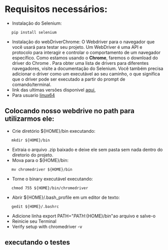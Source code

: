 # Requisitos necessários:  
- Instalação do Selenium:  
```
   pip install selenium
```  
- Instalação do webDriverChrome:
O Webdriver para o navegador que você usará para testar seu projeto. Um WebDriver é uma API e protocolo para interagir e controlar o comportamento de um navegador específico. Como estamos usando o __Chrome__, faremos o download do driver do Chrome . Para obter uma lista de drivers para diferentes navegadores, visite a documentação do Selenium. Você também precisa adicionar o driver como um executável ao seu caminho, o que significa que o driver pode ser executado a partir do prompt de comando/terminal.
- link das ultimas versões disponivel [aqui](https://sites.google.com/chromium.org/driver/), 
- Para usuario [linux64](https://chromedriver.storage.googleapis.com/index.html?path=94.0.4606.41/)  
## Colocando nosso webdrive no path para utilizarmos ele: 
- Crie diretório ${HOME}/bin executando:
```  
   mkdir ${HOME}/bin
```  
- Extraia o arquivo .zip baixado e deixe ele sem pasta sem nada  dentro do diretorio do projeto.
- Mova para  o ${HOME}/bin:
```  
   mv chromedriver ${HOME}/bin
```  
- Torne o binary executável executando:
```
   chmod 755 ${HOME}/bin/chromedriver
```
- Abrir ${HOME}/.bash_profile em um editor de texto:
```  
   gedit ${HOME}/.bashrc
```
- Adicione linha export PATH="${PATH}:${HOME}/bin"ao arquivo e salve-o
- Reinicie seu Terminal
- Verify setup with chromedriver -v  
## executando o testes

